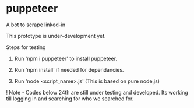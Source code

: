 # puppeteer
A bot to scrape linked-in

This prototype is under-development yet.

Steps for testing


1. Run 'npm i puppeteer' to install puppeteer. 

2. Run 'npm install' if needed for dependancies. 

3. Run 'node <script_name>.js' (This is based on pure node.js) 


! Note - Codes below 24th are still under testing and developed. Its working till logging in and searching for who we searched for.
